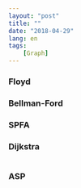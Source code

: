 ```yaml
---
layout: "post"
title: ""
date: "2018-04-29"
lang: en
tags: 
    [Graph]
---
```


### Floyd

### Bellman-Ford

### SPFA

### Dijkstra

``` cpp
```

### ASP